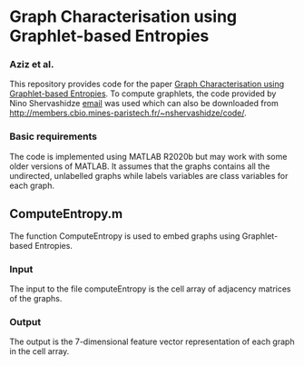 # Graph Characterisation using Graphlet-based Entropies
###  Aziz et al.

This repository provides code for the paper [Graph Characterisation using Graphlet-based Entropies](https://doi.org/10.1016/j.patrec.2021.03.031). To compute graphlets, the code provided by Nino Shervashidze [email](nino.shervashidze@tuebingen.mpg.de) was used which can also be downloaded from http://members.cbio.mines-paristech.fr/~nshervashidze/code/.

### Basic requirements
The code is implemented using MATLAB R2020b but may work with some older versions of MATLAB. It assumes that the graphs contains all the undirected, unlabelled graphs while labels variables are class variables for each graph.

## ComputeEntropy.m
The function ComputeEntropy is used to embed graphs using Graphlet-based Entropies. 

### Input
The input to the file computeEntropy is the cell array of adjacency matrices of the graphs.

### Output
The output is the 7-dimensional feature vector representation of each graph in the cell array.

